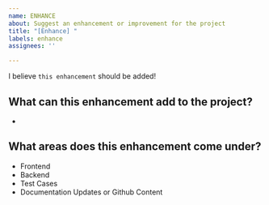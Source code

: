 ```yaml
---
name: ENHANCE
about: Suggest an enhancement or improvement for the project
title: "[Enhance] "
labels: enhance
assignees: ''

---
```


I believe `this enhancement` should be added!

## What can this enhancement add to the project?
- 

## What areas does this enhancement come under? <!-- remove all that don't apply -->
- Frontend <!-- (UI, Design) -->
- Backend <!-- (Logic) -->
- Test Cases
- Documentation Updates or Github Content
<!-- Add any others you think are necessary! -->
